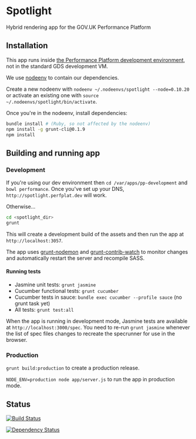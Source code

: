 # Spotlight #

Hybrid rendering app for the GOV.UK Performance Platform

## Installation ##

This app runs inside [the Performance Platform development environment][ppdev],
not in the standard GDS development VM.

[ppdev]: https://github.com/alphagov/pp-development

We use [nodeenv][nodeenv] to contain our dependencies.

[nodeenv]: https://github.com/ekalinin/nodeenv

Create a new nodeenv with `nodeenv ~/.nodeenvs/spotlight --node=0.10.20` or
activate an existing one with `source ~/.nodeenvs/spotlight/bin/activate`.

Once you're in the nodeenv, install dependencies:

```bash
bundle install # (Ruby, so not affected by the nodeenv)
npm install -g grunt-cli@0.1.9
npm install
```

## Building and running app ##

### Development ###

If you're using our dev environment then `cd /var/apps/pp-development` and
`bowl performance`. Once you've set up your DNS, `http://spotlight.perfplat.dev`
will work.

Otherwise...
```bash
cd <spotlight_dir>
grunt
```

This will create a development build of the assets and then run the app at
`http://localhost:3057`.

The app uses [grunt-nodemon](https://github.com/ChrisWren/grunt-nodemon) and
[grunt-contrib-watch](https://github.com/gruntjs/grunt-contrib-watch) to monitor
changes and automatically restart the server and recompile SASS.

#### Running tests ####

* Jasmine unit tests: `grunt jasmine`
* Cucumber functional tests: `grunt cucumber`
* Cucumber tests in sauce: `bundle exec cucumber --profile sauce` (no grunt task yet)
* All tests: `grunt test:all`

When the app is running in development mode, Jasmine tests are available at
`http://localhost:3000/spec`. You need to re-run `grunt jasmine` whenever the
list of spec files changes to recreate the specrunner for use in the browser.

### Production ###

`grunt build:production` to create a production release.

`NODE_ENV=production node app/server.js` to run the app in production mode.

## Status ##

[![Build Status](https://travis-ci.org/alphagov/spotlight.png?branch=master)](https://travis-ci.org/alphagov/spotlight)

[![Dependency Status](https://gemnasium.com/alphagov/spotlight.png)](https://gemnasium.com/alphagov/spotlight)
